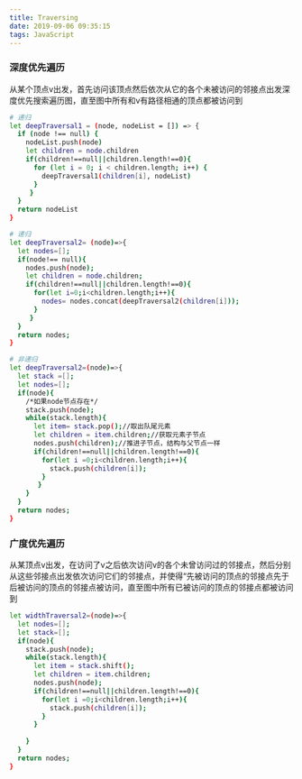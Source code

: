 ```yaml
---
title: Traversing
date: 2019-09-06 09:35:15
tags: JavaScript
---
```


### 深度优先遍历
从某个顶点v出发，首先访问该顶点然后依次从它的各个未被访问的邻接点出发深度优先搜索遍历图，直至图中所有和v有路径相通的顶点都被访问到
<!-- more -->
```bash
# 递归
let deepTraversal1 = (node, nodeList = []) => {
  if (node !== null) {
    nodeList.push(node)
    let children = node.children
    if(children!==null||children.length!==0){
      for (let i = 0; i < children.length; i++) {
        deepTraversal1(children[i], nodeList)
      }
     }
  }
  return nodeList
}
```
```bash
# 递归
let deepTraversal2= (node)=>{
  let nodes=[];
  if(node!== null){
    nodes.push(node);
    let children = node.children;
    if(children!==null||children.length!==0){
      for(let i=0;i<children.length;i++){
        nodes= nodes.concat(deepTraversal2(children[i]));
      }
     }
  }
  return nodes;
}
```

```bash
# 非递归
let deepTraversal2=(node)=>{
  let stack =[];
  let nodes=[];
  if(node){
    /*如果node节点存在*/
    stack.push(node);
    while(stack.length){
      let item= stack.pop();//取出队尾元素
      let children = item.children;//获取元素子节点
      nodes.push(children);//推进子节点，结构与父节点一样
      if(children!==null||children.length!==0){
        for(let i =0;i<children.length;i++){
          stack.push(children[i]);
        }
       }
    }
  }
  return nodes;
}
```
### 广度优先遍历
从某顶点v出发，在访问了v之后依次访问v的各个未曾访问过的邻接点，然后分别从这些邻接点出发依次访问它们的邻接点，并使得“先被访问的顶点的邻接点先于后被访问的顶点的邻接点被访问，直至图中所有已被访问的顶点的邻接点都被访问到
```bash
let widthTraversal2=(node)=>{
  let nodes=[];
  let stack=[];
  if(node){
    stack.push(node);
    while(stack.length){
      let item = stack.shift();
      let children = item.children;
      nodes.push(node);
      if(children!==null||children.length!==0){
        for(let i =0;i<children.length;i++){
          stack.push(children[i]);
        }
      }
    
    }
  }
  return nodes;
}
```
